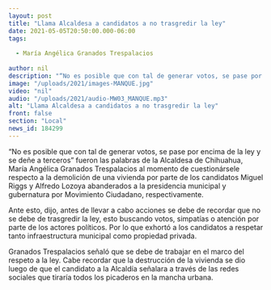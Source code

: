 ```yaml
---
layout: post
title: "Llama Alcaldesa a candidatos a no trasgredir la ley"
date: 2021-05-05T20:50:00.000-06:00
tags:
  
  - María Angélica Granados Trespalacios
  
author: nil
description: "“No es posible que con tal de generar votos, se pase por encima de la ley y se deñe a terceros”."
image: "/uploads/2021/images-MANQUE.jpg"
video: "nil"
audio: "/uploads/2021/audio-MW03_MANQUE.mp3"
alt: "Llama Alcaldesa a candidatos a no trasgredir la ley"
front: false
section: "Local"
news_id: 184299
---
```


“No es posible que con tal de generar votos, se pase por encima de la ley y se deñe a terceros” fueron las palabras de la Alcaldesa de Chihuahua, María Angélica Granados Trespalacios al momento de cuestionársele respecto a la demolición de una vivienda por parte de los candidatos Miguel Riggs y Alfredo Lozoya abanderados a la presidencia municipal y gubernatura por Movimiento Ciudadano, respectivamente.

Ante esto, dijo, antes de llevar a cabo acciones se debe de recordar que no se debe de trasgredir la ley, esto buscando votos, simpatías o atención por parte de los actores políticos. Por lo que exhortó a los candidatos a respetar tanto infraestructura municipal como propiedad privada.

Granados Trespalacios señaló que se debe de trabajar en el marco del respeto a la ley. Cabe recordar que la destrucción de la vivienda se dio luego de que el candidato a la Alcaldía señalara a través de las redes sociales que tiraría todos los picaderos en la mancha urbana.
